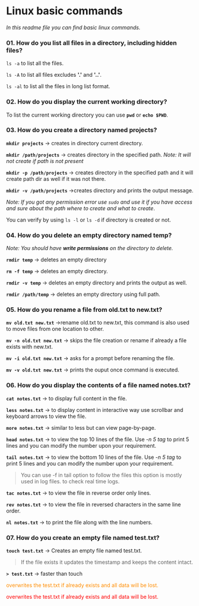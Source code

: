 # Linux basic commands

_In this readme file you can find basic linux commands._

### 01. How do you list all files in a directory, including hidden files?

`ls -a` to list all the files.

`ls -A` to list all files excludes **'.'** and **'..'**.

`ls -al` to list all the files in long list format.

### 02. How do you display the current working directory?

To list the current working directory you can use **`pwd`** or **`echo $PWD`**.

### 03. How do you create a directory named projects?

**`mkdir projects`** -> creates in directory current directory.

**`mkdir /path/projects`** -> creates directory in the specified path. *Note: It will not create if path is not present*

**`mkdir -p /path/projects`** -> creates directory in the specified path and it will create path dir as well if it was not there.

**`mkdir -v /path/projects`** ->creates directory and prints the output message.

*Note: If you got any permission error use `sudo` and use it if you have access and sure about the path where to create and what to create*.

You can verify by using `ls -l` or `ls -d` if directory is created or not.

### 04. How do you delete an empty directory named temp?

*Note: You should have ***write permissions*** on the directory to delete.*

**`rmdir temp`** -> deletes an empty directory

**`rm -f temp`** -> deletes an empty directory.

**`rmdir -v temp`** -> deletes an empty directory and prints the output as well.

**`rmdir /path/temp`** -> deletes an empty directory using full path.

### 05. How do you rename a file from old.txt to new.txt?

**`mv old.txt new.txt`** ->rename old.txt to new.txt, this command is also used to move files from one location to other.

**`mv -n old.txt new.txt`** -> skips the file creation or rename if already a file exists with new.txt.

**`mv -i old.txt new.txt`** -> asks for a prompt before renaming the file.

**`mv -v old.txt new.txt`** -> prints the ouput once command is executed.

### 06. How do you display the contents of a file named notes.txt?

**`cat notes.txt`** -> to display full content in the file.

**`less notes.txt`** -> to display content in interactive way use scrollbar and keyboard arrows to view the file.

**`more notes.txt`** -> similar to less but can view page-by-page.

**`head notes.txt`** -> to view the top 10 lines of the file. Use *-n 5 tag* to print 5 lines and you can modify the number upon your requirement.

**`tail notes.txt`** -> to view the bottom 10 lines of the file. Use *-n 5 tag* to print 5 lines and you can modify the number upon your requirement.

>You can use -f in tail option to follow the files this option is mostly used in log files. to check real time logs.

**`tac notes.txt`** -> to view the file in reverse order only lines.

**`rev notes.txt`** -> to view the file in reversed characters in the same line order.

**`nl notes.txt`** -> to print the file along with the line numbers.

### 07. How do you create an empty file named test.txt?

**`touch test.txt`** -> Creates an empty file named test.txt.

>If the file exists it updates the timestamp and keeps the content intact.

**`> test.txt`** -> faster than touch 

<p style="color:darkorange">overwrites the test.txt if already exists and all data will be lost. </p>

<span style="color:red">overwrites the test.txt if already exists and all data will be lost.</span>


